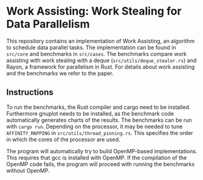 # Work Assisting: Work Stealing for Data Parallelism

This repository contains an implementation of Work Assisting, an algorithm to schedule data parallel tasks. The implementation can be found in `src/core` and benchmarks in `src/cases`. The benchmarks compare work assisting with work stealing with a deque (`src/utils/deque_stealer.rs`) and Rayon, a framework for parallelism in Rust. For details about work assisting and the benchmarks we refer to the paper.

## Instructions
To run the benchmarks, the Rust compiler and cargo need to be installed. Furthermore gnuplot needs to be installed, as the benchmark code automatically generates charts of the results. The benchmarks can be run with `cargo run`. Depending on the processor, it may be needed to tune `AFFINITY_MAPPING` in `src/utils/thread_pinning.rs`. This specifies the order in which the cores of the processor are used.

The program will automatically try to build OpenMP-based implementations. This requires that gcc is installed with OpenMP. If the compilation of the OpenMP code fails, the program will proceed with running the benchmarks without OpenMP.
